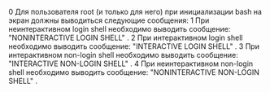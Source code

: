 0	Для пользователя root (и только для него) при инициализации bash на экран должны выводиться следующие сообщения:
1	При неинтерактивном login shell необходимо выводить сообщение: "NONINTERACTIVE LOGIN SHELL" .
2	При интерактивном login shell необходимо выводить сообщение: "INTERACTIVE LOGIN SHELL" .
3	При интерактивном non-login shell необходимо выводить сообщение: "INTERACTIVE NON-LOGIN SHELL" .
4	При неинтерактивном non-login shell необходимо выводить сообщение: "NONINTERACTIVE NON-LOGIN SHELL" .
